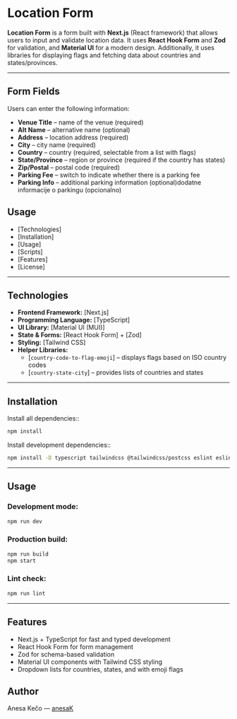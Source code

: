 # Location Form

**Location Form** is a form built with **Next.js** (React framework) that allows users to input and validate location data.
It uses **React Hook Form** and **Zod** for validation, and **Material UI** for a modern design.
Additionally, it uses libraries for displaying flags and fetching data about countries and states/provinces.

---

## Form Fields

Users can enter the following information:

- **Venue Title** – name of the venue (required) 
- **Alt Name** – alternative name (optional) 
- **Address** – location address (required) 
- **City** – city name (required)  
- **Country** – country (required, selectable from a list with flags)  
- **State/Province** – region or province (required if the country has states)
- **Zip/Postal** – postal code (required)
- **Parking Fee** – switch to indicate whether there is a parking fee  
- **Parking Info** – additional parking information (optional)dodatne informacije o parkingu (opcionalno)  

## Usage
- [Technologies]
- [Installation]
- [Usage]
- [Scripts]
- [Features]
- [License]

---

## Technologies

* **Frontend Framework:** [Next.js]
* **Programming Language:** [TypeScript]
* **UI Library:** [Material UI (MUI)]
* **State & Forms:** [React Hook Form] + [Zod]
* **Styling:** [Tailwind CSS]
* **Helper Libraries:**
  * [`country-code-to-flag-emoji`] – displays flags based on ISO country codes
  * [`country-state-city`] – provides lists of countries and states


---

## Installation

Install all dependencies::
```bash
npm install
```

Install development dependencies::
```bash
npm install -D typescript tailwindcss @tailwindcss/postcss eslint eslint-config-next @types/node @types/react @types/react-dom
```

---

## Usage

### Development mode:
```bash
npm run dev
```

### Production build:
```bash
npm run build
npm start
```

### Lint check:
```bash
npm run lint
```
---

## Features

* Next.js + TypeScript for fast and typed development
* React Hook Form for form management
* Zod for schema-based validation
* Material UI components with Tailwind CSS styling
* Dropdown lists for countries, states, and with emoji flags



## Author
Anesa Kečo — [anesaK](https://github.com/anesaK)


